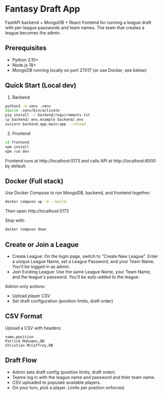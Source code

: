 # Fantasy Draft App

FastAPI backend + MongoDB + React frontend for running a league draft with per-league passwords and team names. The team that creates a league becomes the admin.

## Prerequisites

- Python 3.10+
- Node.js 18+
- MongoDB running locally on port 27017 (or use Docker, see below)

## Quick Start (Local dev)

1) Backend

```bash
python3 -m venv .venv
source .venv/bin/activate
pip install -r backend/requirements.txt
cp backend/.env.example backend/.env
uvicorn backend.app.main:app --reload
```

2) Frontend

```bash
cd frontend
npm install
npm run dev
```

Frontend runs at http://localhost:5173 and calls API at http://localhost:8000 by default.

## Docker (Full stack)

Use Docker Compose to run MongoDB, backend, and frontend together:

```bash
docker compose up -d --build
```

Then open http://localhost:5173

Stop with:

```bash
docker compose down
```

## Create or Join a League

- Create League: On the login page, switch to "Create New League". Enter a unique League Name, set a League Password, and your Team Name. You'll be logged in as admin.
- Join Existing League: Use the same League Name, your Team Name, and the league's password. You'll be auto-added to the league.

Admin-only actions:
- Upload player CSV
- Set draft configuration (position limits, draft order)


## CSV Format

Upload a CSV with headers:

```
name,position
Patrick Mahomes,QB
Christian McCaffrey,RB
```

## Draft Flow

- Admin sets draft config (position limits, draft order).
- Teams log in with the league name and password and their team name.
- CSV uploaded to populate available players.
- On your turn, pick a player. Limits per position enforced.

